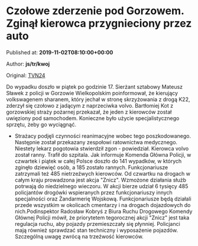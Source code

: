 
# Czołowe zderzenie pod Gorzowem. Zginął kierowca przygnieciony przez auto

Published at: **2019-11-02T08:10:00+00:00**

Author: **js/tr/kwoj**

Original: [TVN24](https://www.tvn24.pl/wiadomosci-z-kraju,3/wypadek-pod-gorzowem-wielkopolskim-zginela-jedna-osoba,982321.html)

Do wypadku doszło w piątek po godzinie 17. Sierżant sztabowy Mateusz Sławek z policji w Gorzowie Wielkopolskim poinformował, że kierujący volkswagenem sharanem, który jechał w stronę skrzyżowania z drogą K22, zderzył się czołowo z jadącym z naprzeciwka volvo.
Bartłomiej Kot z gorzowskiej straży pożarnej przekazał, że jeden z kierowców został uwięziony pod samochodem. Konieczne było użycie specjalistycznego sprzętu, żeby go wyciągnąć.
- Strażacy podjęli czynności reanimacyjne wobec tego poszkodowanego. Następnie został przekazany zespołowi ratownictwa medycznego. Niestety lekarz pogotowia stwierdził zgon - powiedział.
Kierowca volvo został ranny. Trafił do szpitala.
Jak informuje Komenda Główna Policji, w czwartek i piątek w całej Polsce doszło do 141 wypadków, w których zginęło dziewięć osób, a 185 zostało rannych. Funkcjonariusze zatrzymali też 485 nietrzeźwych kierowców.
Od czwartku na drogach w całym kraju prowadzona jest akcja "Znicz". Wzmożone działania służb potrwają do niedzielnego wieczoru.
W akcji bierze udział 6 tysięcy 485 policjantów drogówki wspieranych przez funkcjonariuszy innych specjalności oraz Żandarmerię Wojskową.
Funkcjonariusze będą działali przede wszystkim w okolicach cmentarzy i na drogach dojazdowych do nich.Podinspektor Radosław Kobryś z Biura Ruchu Drogowego Komendy Głównej Policji mówił, że priorytetem tegorocznej akcji "Znicz" jest taka regulacja ruchu, aby pojazdy przemieszczały się płynniej. Policjanci mają również sprawdzać stan techniczny i wyposażenie pojazdów. Szczególną uwagę zwrócą na trzeźwość kierowców.
